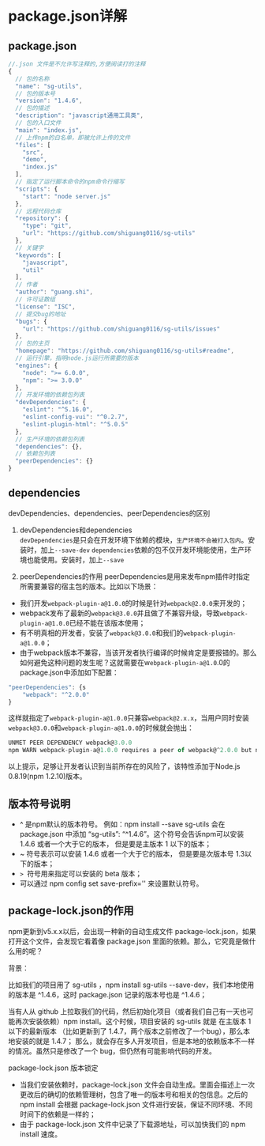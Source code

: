 # package.json详解

## package.json


```js
//.json 文件是不允许写注释的,方便阅读打的注释
{
  // 包的名称
  "name": "sg-utils",
  // 包的版本号
  "version": "1.4.6", 
  // 包的描述
  "description": "javascript通用工具类", 
  // 包的入口文件
  "main": "index.js", 
  // 上传npm的白名单，即被允许上传的文件
  "files": [ 
    "src",
    "demo",
    "index.js"
  ],
  // 指定了运行脚本命令的npm命令行缩写
  "scripts": {
    "start": "node server.js"
  },
  // 远程代码仓库
  "repository": {
    "type": "git",
    "url": "https://github.com/shiguang0116/sg-utils"
  },
  // 关键字
  "keywords": [
    "javascript",
    "util"
  ],
  // 作者
  "author": "guang.shi",
  // 许可证数组
  "license": "ISC",
  // 提交bug的地址
  "bugs": {
    "url": "https://github.com/shiguang0116/sg-utils/issues"
  },
  // 包的主页
  "homepage": "https://github.com/shiguang0116/sg-utils#readme",
  // 运行引擎，指明node.js运行所需要的版本
  "engines": {
    "node": ">= 6.0.0",
    "npm": ">= 3.0.0"
  },
  // 开发环境的依赖包列表
  "devDependencies": {
    "eslint": "^5.16.0",
    "eslint-config-vui": "^0.2.7",
    "eslint-plugin-html": "^5.0.5"
  },
  // 生产环境的依赖包列表
  "dependencies": {},
  // 依赖包列表
  "peerDependencies": {}
}
```

## dependencies

devDependencies、dependencies、peerDependencies的区别

1. devDependencies和dependencies  
`devDependencies`是只会在开发环境下依赖的模块，`生产环境不会被打入包内`。安装时，加上`--save-dev`
`dependencies`依赖的包不仅开发环境能使用，生产环境也能使用。安装时，加上`--save`

1. peerDependencies的作用
peerDependencies是用来发布npm插件时指定所需要兼容的宿主包的版本。比如以下场景：

- 我们开发`webpack-plugin-a@1.0.0`的时候是针对`webpack@2.0.0`来开发的；
- webpack发布了最新的`webpack@3.0.0`并且做了不兼容升级，导致`webpack-plugin-a@1.0.0`已经不能在该版本使用；
- 有不明真相的开发者，安装了`webpack@3.0.0`和我们的`webpack-plugin-a@1.0.0`；
- 由于webpack版本不兼容，当该开发者执行编译的时候肯定是要报错的。那么如何避免这种问题的发生呢？这就需要在w`ebpack-plugin-a@1.0`.0的package.json中添加如下配置：
```js
"peerDependencies": {s
    "webpack": "^2.0.0"
}
```
这样就指定了`webpack-plugin-a@1.0.0`只兼容`webpack@2.x.x`，当用户同时安装`webpack@3.0.0`和`webpack-plugin-a@1.0.0`的时候就会抛出：
```js
UNMET PEER DEPENDENCY webpack@3.0.0
npm WARN webpack-plugin-a@1.0.0 requires a peer of webpack@^2.0.0 but none was installed
```
以上提示，足够让开发者认识到当前所存在的风险了，该特性添加于Node.js 0.8.19(npm 1.2.10)版本。

## 版本符号说明

- ^ 是npm默认的版本符号。 例如：npm install --save sg-utils 会在 package.json 中添加 “sg-utils”: “^1.4.6”。这个符号会告诉npm可以安装 1.4.6 或者一个大于它的版本， 但是要是主版本 1 以下的版本；
- ~ 符号表示可以安装 1.4.6 或者一个大于它的版本， 但是要是次版本号 1.3以下的版本；
- `> `符号用来指定可以安装的 beta 版本；
- 可以通过 npm config set save-prefix='' 来设置默认符号。

## package-lock.json的作用

npm更新到v5.x.x以后，会出现一种新的自动生成文件 package-lock.json，如果打开这个文件，会发现它看着像 package.json 里面的依赖。那么，它究竟是做什么用的呢？

背景：

比如我们的项目用了 sg-utils ，npm install sg-utils --save-dev，我们本地使用的版本是 ^1.4.6，这时 package.json 记录的版本号也是 ^1.4.6；

当有人从 github 上拉取我们的代码，然后初始化项目（或者我们自己有一天也可能再次安装依赖）npm install。这个时候，项目安装的 sg-utils 就是 在主版本 1 以下的最新版本 （比如更新到了 1.4.7，两个版本之前修改了一个bug），那么本地安装的就是 1.4.7；
那么，就会存在多人开发项目，但是本地的依赖版本不一样的情况。虽然只是修改了一个 bug，但仍然有可能影响代码的开发。

package-lock.json 版本锁定

- 当我们安装依赖时，package-lock.json 文件会自动生成。里面会描述上一次更改后的确切的依赖管理树，包含了唯一的版本号和相关的包信息。之后的 npm install 会根据 package-lock.json 文件进行安装，保证不同环境、不同时间下的依赖是一样的；
- 由于 package-lock.json 文件中记录了下载源地址，可以加快我们的 npm install 速度。

